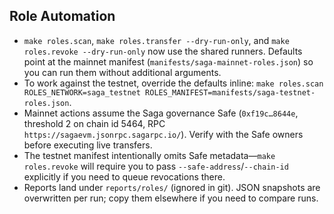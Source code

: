 ## Role Automation

- `make roles.scan`, `make roles.transfer --dry-run-only`, and `make roles.revoke --dry-run-only` now use the shared runners. Defaults point at the mainnet manifest (`manifests/saga-mainnet-roles.json`) so you can run them without additional arguments.
- To work against the testnet, override the defaults inline: `make roles.scan ROLES_NETWORK=saga_testnet ROLES_MANIFEST=manifests/saga-testnet-roles.json`.
- Mainnet actions assume the Saga governance Safe (`0xf19c…8644e`, threshold 2 on chain id 5464, RPC `https://sagaevm.jsonrpc.sagarpc.io/`). Verify with the Safe owners before executing live transfers.
- The testnet manifest intentionally omits Safe metadata—`make roles.revoke` will require you to pass `--safe-address`/`--chain-id` explicitly if you need to queue revocations there.
- Reports land under `reports/roles/` (ignored in git). JSON snapshots are overwritten per run; copy them elsewhere if you need to compare runs.
